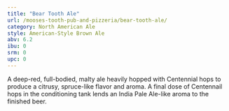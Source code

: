 ```yaml
---
title: "Bear Tooth Ale"
url: /mooses-tooth-pub-and-pizzeria/bear-tooth-ale/
category: North American Ale
style: American-Style Brown Ale
abv: 6.2
ibu: 0
srm: 0
upc: 0
---
```

A deep-red, full-bodied, malty ale heavily hopped with Centennial hops to produce a citrusy, spruce-like flavor and aroma. A final dose of Centennail hops in the conditioning tank lends an India Pale Ale-like aroma to the finished beer.
